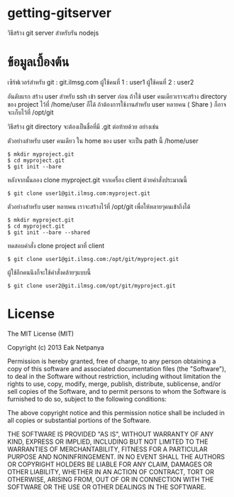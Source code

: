 getting-gitserver
=================

วิธีสร้าง git server สำหรับรัน nodejs 

ข้อมูลเบื้องต้น
==========
เซิร์ฟเวอร์สำหรับ git : git.ilmsg.com
ผู้ใช้คนที่ 1 : user1
ผู้ใช้คนที่ 2 : user2


อันดับแรก สร้าง user สำหรับ ssh เข้า server ก่อน ถ้าใช้ user คนเดียวเราจะสร้าง directory ของ project ไว้ที่ /home/user ก็ได้
ถ้าต้องการใช้งานสำหรับ user หลายคน ( Share ) ก็อาจจะเก็บไว้ที่ /opt/git

วิธีสร้าง git directory จะต้องเป็นชื่อที่มี .git ต่อท้ายด้วย อย่างเช่น 

ตัวอย่างสำหรับ user คนเดียว ใน home ของ user จะเป็น path นี้ /home/user
  
  
    $ mkdir myproject.git
    $ cd myproject.git
    $ git init --bare
    
หลังจากนั้นลอง clone myproject.git จากเครื่อง client ด้วยคำสั่งประมาณนี้

    $ git clone user1@git.ilmsg.com:myproject.git 


ตัวอย่างสำหรับ user หลายคน  เราจะสร้างไว้ที่ /opt/git เพื่อให้หลายๆคนเข้าถึงได้
    
    $ mkdir myproject.git
    $ cd myproject.git
    $ git init --bare --shared

ทดสอบคำสั่ง clone project มาที่ client

    $ git clone user1@git.ilmsg.com:/opt/git/myproject.git
    
ผู้ใช้อีกคนนึงก็จะใช้คำสั่งคล้ายๆแบบนี้

    $ git clone user2@git.ilmsg.com/opt/git/myproject.git
    



License
=======
The MIT License (MIT)

Copyright (c) 2013 Eak Netpanya

Permission is hereby granted, free of charge, to any person obtaining a copy of
this software and associated documentation files (the "Software"), to deal in
the Software without restriction, including without limitation the rights to
use, copy, modify, merge, publish, distribute, sublicense, and/or sell copies of
the Software, and to permit persons to whom the Software is furnished to do so,
subject to the following conditions:

The above copyright notice and this permission notice shall be included in all
copies or substantial portions of the Software.

THE SOFTWARE IS PROVIDED "AS IS", WITHOUT WARRANTY OF ANY KIND, EXPRESS OR
IMPLIED, INCLUDING BUT NOT LIMITED TO THE WARRANTIES OF MERCHANTABILITY, FITNESS
FOR A PARTICULAR PURPOSE AND NONINFRINGEMENT. IN NO EVENT SHALL THE AUTHORS OR
COPYRIGHT HOLDERS BE LIABLE FOR ANY CLAIM, DAMAGES OR OTHER LIABILITY, WHETHER
IN AN ACTION OF CONTRACT, TORT OR OTHERWISE, ARISING FROM, OUT OF OR IN
CONNECTION WITH THE SOFTWARE OR THE USE OR OTHER DEALINGS IN THE SOFTWARE.

